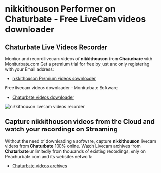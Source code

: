 # nikkithouson Performer on Chaturbate - Free LiveCam videos downloader

## Chaturbate Live Videos Recorder

Monitor and record livecam videos of **nikkithouson** from **Chaturbate** with Moniturbate.com
Get a premium trial for free by just and only registering with your Email address:
* [nikkithouson Premium videos downloader](https://moniturbate.com/request-demo-licence-key.html)

Free livecam videos downloader - Moniturbate Software:
* [Chaturbate videos downloader](https://moniturbate.com/moniturbate-download-software.html)

![nikkithouson livecam videos recorder](https://peachurnet.com/templates/moniturbate-software.png)


## Capture nikkithouson videos from the Cloud and watch your recordings on Streaming

Without the need of downloading a software, capture **nikkithouson** livecam videos from **Chaturbate** 100% online.
Watch Livecam archives from **Chaturbate** unlimitedly from thousands of existing recordings, only on Peachurbate.com and its websites network:
* [Chaturbate videos archives](https://peachurnet.com/)